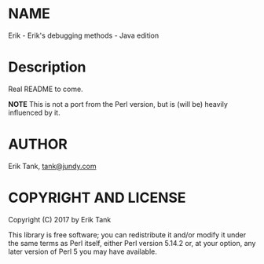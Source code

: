 # NAME

Erik - Erik's debugging methods - Java edition

# Description

Real README to come.  

**NOTE** This is not a port from the Perl version, but is (will be) heavily influenced by it.

# AUTHOR

Erik Tank, tank@jundy.com

# COPYRIGHT AND LICENSE

Copyright (C) 2017 by Erik Tank

This library is free software; you can redistribute it and/or modify
it under the same terms as Perl itself, either Perl version 5.14.2 or,
at your option, any later version of Perl 5 you may have available.
